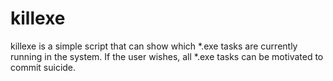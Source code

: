 # killexe
killexe is a simple script that can show which *.exe tasks are currently running in the system. If the user wishes, all *.exe tasks can be motivated to commit suicide.
